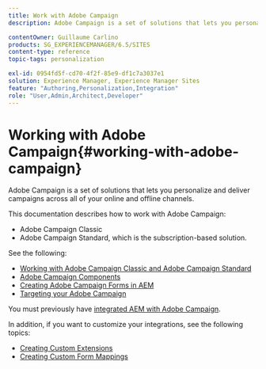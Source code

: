 ```yaml
---
title: Work with Adobe Campaign
description: Adobe Campaign is a set of solutions that lets you personalize and deliver campaigns across all of your online and offline channels.

contentOwner: Guillaume Carlino
products: SG_EXPERIENCEMANAGER/6.5/SITES
content-type: reference
topic-tags: personalization

exl-id: 0954fd5f-cd70-4f2f-85e9-df1c7a3037e1
solution: Experience Manager, Experience Manager Sites
feature: "Authoring,Personalization,Integration"
role: "User,Admin,Architect,Developer"
---
```

# Working with Adobe Campaign{#working-with-adobe-campaign}

Adobe Campaign is a set of solutions that lets you personalize and deliver campaigns across all of your online and offline channels.

This documentation describes how to work with Adobe Campaign:

* Adobe Campaign Classic
* Adobe Campaign Standard, which is the subscription-based solution.

See the following:

* [Working with Adobe Campaign Classic and Adobe Campaign Standard](/help/sites-authoring/campaign.md)
* [Adobe Campaign Components](/help/sites-authoring/adobe-campaign-components.md)
* [Creating Adobe Campaign Forms in AEM](/help/sites-authoring/adobe-campaign-forms.md)
* [Targeting your Adobe Campaign](/help/sites-authoring/target-adobe-campaign.md)

You must previously have [integrated AEM with Adobe Campaign](/help/sites-administering/campaign.md).

In addition, if you want to customize your integrations, see the following topics:

* [Creating Custom Extensions](/help/sites-developing/extending-campaign-extensions.md)
* [Creating Custom Form Mappings](/help/sites-developing/extending-campaign-form-mapping.md)
